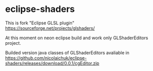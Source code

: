 # eclipse-shaders

This is fork "Eclipse GLSL plugin" https://sourceforge.net/projects/glshaders/

At this moment on neon eclipse build and work only GLShaderEditors project.

Builded version java classes of GLShaderEditors avaliable in https://github.com/nicolaichuk/eclipse-shaders/releases/download/0.0.1/cgEditor.zip
